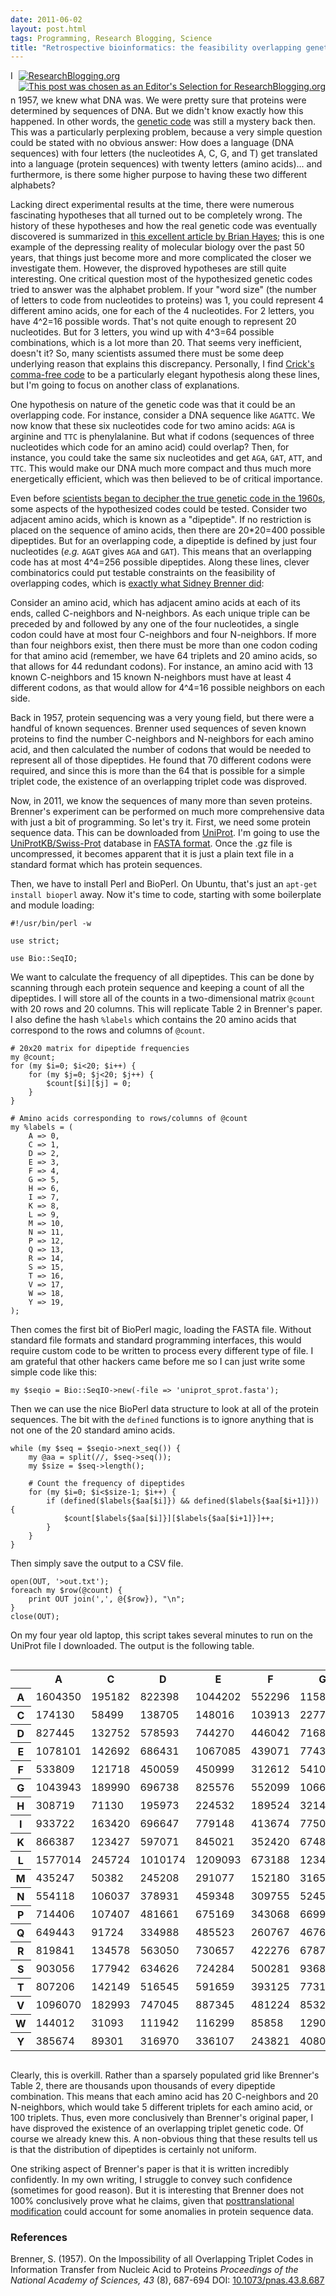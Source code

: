 ```yaml
---
date: 2011-06-02
layout: post.html
tags: Programming, Research Blogging, Science
title: "Retrospective bioinformatics: the feasibility overlapping genetic codes"
---
```


<div style="float:right; padding: 0 0 5px 5px;"><a href="http://www.researchblogging.org"><img style="border:0;" src="/files/icons/rb2_large_gray.png" alt="ResearchBlogging.org" /></a><br>
<a href="http://researchblogging.org/news/?p=2724"><img alt="This post was chosen as an Editor's Selection for ResearchBlogging.org" src="/files/icons/rb_editors-selection.png" style="border:0;"/></a></div>

In 1957, we knew what DNA was. We were pretty sure that proteins were determined by sequences of DNA. But we didn't know exactly how this happened. In other words, the <a href="http://en.wikipedia.org/wiki/Genetic_code">genetic code</a> was still a mystery back then. This was a particularly perplexing problem, because a very simple question could be stated with no obvious answer: How does a language (DNA sequences) with four letters (the nucleotides A, C, G, and T) get translated into a language (protein sequences) with twenty letters (amino acids)... and furthermore, is there some higher purpose to having these two different alphabets?

<!--more-->

Lacking direct experimental results at the time, there were numerous fascinating hypotheses that all turned out to be completely wrong. The history of these hypotheses and how the real genetic code was eventually discovered is summarized in <a href="http://dx.doi.org/10.1511/1998.1.8">this excellent article by Brian Hayes</a>; this is one example of the depressing reality of molecular biology over the past 50 years, that things just become more and more complicated the closer we investigate them. However, the disproved hypotheses are still quite interesting. One critical question most of the hypothesized genetic codes tried to answer was the alphabet problem. If your "word size" (the number of letters to code from nucleotides to proteins) was 1, you could represent 4 different amino acids, one for each of the 4 nucleotides. For 2 letters, you have 4^2=16 possible words. That's not quite enough to represent 20 nucleotides. But for 3 letters, you wind up with 4^3=64 possible combinations, which is a lot more than 20. That seems very inefficient, doesn't it? So, many scientists assumed there must be some deep underlying reason that explains this discrepancy. Personally, I find <a href="http://dx.doi.org/10.1073/pnas.43.5.416">Crick's comma-free code</a> to be a particularly elegant hypothesis along these lines, but I'm going to focus on another class of explanations.

One hypothesis on nature of the genetic code was that it could be an overlapping code. For instance, consider a DNA sequence like `AGATTC`. We now know that these six nucleotides code for two amino acids: `AGA` is arginine and `TTC` is phenylalanine. But what if codons (sequences of three nucleotides which code for an amino acid) could overlap? Then, for instance, you could take the same six nucleotides and get `AGA`, `GAT`, `ATT`, and `TTC`. This would make our DNA much more compact and thus much more energetically efficient, which was then believed to be of critical importance.

Even before <a href="http://nobelprize.org/educational/medicine/gene-code/history.html">scientists began to decipher the true genetic code in the 1960s</a>, some aspects of the hypothesized codes could be tested. Consider two adjacent amino acids, which is known as a "dipeptide". If no restriction is placed on the sequence of amino acids, then there are 20*20=400 possible dipeptides. But for an overlapping code, a dipeptide is defined by just four nucleotides (<i>e.g.</i> `AGAT` gives `AGA` and `GAT`). This means that an overlapping code has at most 4^4=256 possible dipeptides. Along these lines, clever combinatorics could put testable constraints on the feasibility of overlapping codes, which is <a href="http://dx.doi.org/10.1073/pnas.43.8.687">exactly what Sidney Brenner did</a>:

Consider an amino acid, which has adjacent amino acids at each of its ends, called C-neighbors and N-neighbors. As each unique triple can be preceded by and followed by any one of the four nucleotides, a single codon could have at most four C-neighbors and four N-neighbors. If more than four neighbors exist, then there must be more than one codon coding for that amino acid (remember, we have 64 triplets and 20 amino acids, so that allows for 44 redundant codons). For instance, an amino acid with 13 known C-neighbors and 15 known N-neighbors must have at least 4 different codons, as that would allow for 4^4=16 possible neighbors on each side.

Back in 1957, protein sequencing was a very young field, but there were a handful of known sequences. Brenner used sequences of seven known proteins to find the number C-neighbors and N-neighbors for each amino acid, and then calculated the number of codons that would be needed to represent all of those dipeptides. He found that 70 different codons were required, and since this is more than the 64 that is possible for a simple triplet code, the existence of an overlapping triplet code was disproved.

Now, in 2011, we know the sequences of many more than seven proteins. Brenner's experiment can be performed on much more comprehensive data with just a bit of programming. So let's try it. First, we need some protein sequence data. This can be downloaded from <a href="http://www.uniprot.org/">UniProt</a>. I'm going to use the <a href="http://www.uniprot.org/downloads">UniProtKB/Swiss-Prot</a> database in <a href="http://en.wikipedia.org/wiki/FASTA_format">FASTA format</a>. Once the .gz file is uncompressed, it becomes apparent that it is just a plain text file in a standard format which has protein sequences.

Then, we have to install Perl and BioPerl. On Ubuntu, that's just an `apt-get install bioperl` away. Now it's time to code, starting with some boilerplate and module loading:

    #!/usr/bin/perl -w

    use strict;

    use Bio::SeqIO;

We want to calculate the frequency of all dipeptides. This can be done by scanning through each protein sequence and keeping a count of all the dipeptides. I will store all of the counts in a two-dimensional matrix `@count` with 20 rows and 20 columns. This will replicate Table 2 in Brenner's paper. I also define the hash `%labels` which contains the 20 amino acids that correspond to the rows and columns of `@count`.

    # 20x20 matrix for dipeptide frequencies
    my @count;
    for (my $i=0; $i<20; $i++) {
        for (my $j=0; $j<20; $j++) {
            $count[$i][$j] = 0;
        }
    }

    # Amino acids corresponding to rows/columns of @count
    my %labels = (
        A => 0,
        C => 1,
        D => 2,
        E => 3,
        F => 4,
        G => 5,
        H => 6,
        I => 7,
        K => 8,
        L => 9,
        M => 10,
        N => 11,
        P => 12,
        Q => 13,
        R => 14,
        S => 15,
        T => 16,
        V => 17,
        W => 18,
        Y => 19,
    );

Then comes the first bit of BioPerl magic, loading the FASTA file. Without standard file formats and standard programming interfaces, this would require custom code to be written to process every different type of file. I am grateful that other hackers came before me so I can just write some simple code like this:

    my $seqio = Bio::SeqIO->new(-file => 'uniprot_sprot.fasta');

Then we can use the nice BioPerl data structure to look at all of the protein sequences. The bit with the `defined` functions is to ignore anything that is not one of the 20 standard amino acids.

    while (my $seq = $seqio->next_seq()) {
        my @aa = split(//, $seq->seq());
        my $size = $seq->length();

        # Count the frequency of dipeptides
        for (my $i=0; $i<$size-1; $i++) {
            if (defined($labels{$aa[$i]}) && defined($labels{$aa[$i+1]})) {
                $count[$labels{$aa[$i]}][$labels{$aa[$i+1]}]++;
            }
        }
    }

Then simply save the output to a CSV file.

    open(OUT, '>out.txt');
    foreach my $row(@count) {
        print OUT join(',', @{$row}), "\n";
    }
    close(OUT);

On my four year old laptop, this script takes several minutes to run on the UniProt file I downloaded. The output is the following table.

<div style="margin-bottom: 1em; overflow: scroll; overflow-y: hidden;">
<table>
<tr><th></th><th>A</th><th>C</th><th>D</th><th>E</th><th>F</th><th>G</th><th>H</th><th>I</th><th>K</th><th>L</th><th>M</th><th>N</th><th>P</th><th>Q</th><th>R</th><th>S</th><th>T</th><th>V</th><th>W</th><th>Y</th></tr>
<tr><th>A</th><td>1604350</td><td>195182</td><td>822398</td><td>1044202</td><td>552296</td><td>1158886</td><td>320361</td><td>883073</td><td>857065</td><td>1588339</td><td>357454</td><td>529350</td><td>645313</td><td>613666</td><td>874430</td><td>939788</td><td>785165</td><td>1089590</td><td>154667</td><td>392376</td></tr>
<tr><th>C</th><td>174130</td><td>58499</td><td>138705</td><td>148016</td><td>103913</td><td>227743</td><td>70985</td><td>135499</td><td>130730</td><td>235749</td><td>45384</td><td>103432</td><td>139410</td><td>99012</td><td>144379</td><td>190093</td><td>130271</td><td>161362</td><td>31710</td><td>81394</td></tr>
<tr><th>D</th><td>827445</td><td>132752</td><td>578593</td><td>744270</td><td>446042</td><td>716855</td><td>211155</td><td>684994</td><td>556923</td><td>1019856</td><td>220821</td><td>383099</td><td>479704</td><td>332924</td><td>515621</td><td>609928</td><td>495489</td><td>741802</td><td>130625</td><td>350202</td></tr>
<tr><th>E</th><td>1078101</td><td>142692</td><td>686431</td><td>1067085</td><td>439071</td><td>774305</td><td>267415</td><td>817232</td><td>891635</td><td>1225847</td><td>299511</td><td>550953</td><td>439135</td><td>537320</td><td>745843</td><td>662946</td><td>635891</td><td>866060</td><td>127733</td><td>341910</td></tr>
<tr><th>F</th><td>533809</td><td>121718</td><td>450059</td><td>450999</td><td>312612</td><td>541059</td><td>169544</td><td>435875</td><td>381373</td><td>687454</td><td>146401</td><td>310279</td><td>311603</td><td>252249</td><td>355298</td><td>541662</td><td>402970</td><td>480058</td><td>85220</td><td>234312</td></tr>
<tr><th>G</th><td>1043943</td><td>189990</td><td>696738</td><td>825576</td><td>552099</td><td>1066213</td><td>320105</td><td>830120</td><td>829867</td><td>1215270</td><td>312678</td><td>479838</td><td>512268</td><td>484335</td><td>750996</td><td>864545</td><td>722355</td><td>951778</td><td>158808</td><td>411564</td></tr>
<tr><th>H</th><td>308719</td><td>71130</td><td>195973</td><td>224532</td><td>189524</td><td>321458</td><td>138965</td><td>258138</td><td>198526</td><td>437238</td><td>84493</td><td>161914</td><td>260307</td><td>177599</td><td>242326</td><td>273822</td><td>220482</td><td>271193</td><td>49896</td><td>147018</td></tr>
<tr><th>I</th><td>933722</td><td>163420</td><td>696647</td><td>779148</td><td>413674</td><td>775075</td><td>248568</td><td>689560</td><td>665501</td><td>998339</td><td>209124</td><td>505839</td><td>536561</td><td>394941</td><td>586852</td><td>749331</td><td>633140</td><td>745150</td><td>103013</td><td>322834</td></tr>
<tr><th>K</th><td>866387</td><td>123427</td><td>597071</td><td>845021</td><td>352420</td><td>674838</td><td>224900</td><td>689040</td><td>833329</td><td>999805</td><td>230527</td><td>499704</td><td>478812</td><td>433871</td><td>618957</td><td>649117</td><td>592149</td><td>734724</td><td>102558</td><td>330326</td></tr>
<tr><th>L</th><td>1577014</td><td>245724</td><td>1010174</td><td>1209093</td><td>673188</td><td>1234601</td><td>415640</td><td>973104</td><td>1078886</td><td>1774109</td><td>368336</td><td>737749</td><td>915158</td><td>726217</td><td>1038774</td><td>1248515</td><td>982929</td><td>1164291</td><td>180014</td><td>472504</td></tr>
<tr><th>M</th><td>435247</td><td>50382</td><td>245208</td><td>291077</td><td>152180</td><td>316570</td><td>95204</td><td>251080</td><td>290926</td><td>413850</td><td>117451</td><td>199689</td><td>215996</td><td>174459</td><td>242775</td><td>319577</td><td>261128</td><td>304354</td><td>36375</td><td>108406</td></tr>
<tr><th>N</th><td>554118</td><td>106037</td><td>378931</td><td>459348</td><td>309755</td><td>524590</td><td>166632</td><td>520787</td><td>453269</td><td>714592</td><td>162639</td><td>418656</td><td>421842</td><td>292950</td><td>368217</td><td>491895</td><td>385191</td><td>503131</td><td>87700</td><td>248285</td></tr>
<tr><th>P</th><td>714406</td><td>107407</td><td>481661</td><td>675169</td><td>343068</td><td>669937</td><td>203444</td><td>445798</td><td>438734</td><td>798215</td><td>172183</td><td>325933</td><td>504394</td><td>354379</td><td>426646</td><td>616487</td><td>475868</td><td>653357</td><td>98682</td><td>260902</td></tr>
<tr><th>Q</th><td>649443</td><td>91724</td><td>334988</td><td>485523</td><td>260767</td><td>467674</td><td>178795</td><td>427814</td><td>430406</td><td>746243</td><td>170464</td><td>286123</td><td>347358</td><td>445493</td><td>443371</td><td>421132</td><td>367001</td><td>493498</td><td>84418</td><td>205712</td></tr>
<tr><th>R</th><td>819841</td><td>134578</td><td>563050</td><td>730657</td><td>422276</td><td>678711</td><td>256094</td><td>614800</td><td>596058</td><td>1017683</td><td>227775</td><td>397183</td><td>460706</td><td>434279</td><td>715987</td><td>614290</td><td>491147</td><td>696504</td><td>117367</td><td>322554</td></tr>
<tr><th>S</th><td>903056</td><td>177942</td><td>634626</td><td>724284</td><td>500281</td><td>936876</td><td>281252</td><td>691235</td><td>663922</td><td>1189788</td><td>251608</td><td>489757</td><td>610758</td><td>477067</td><td>653919</td><td>1039613</td><td>671654</td><td>797089</td><td>139655</td><td>353170</td></tr>
<tr><th>T</th><td>807206</td><td>142149</td><td>516545</td><td>591659</td><td>393125</td><td>773111</td><td>226037</td><td>601197</td><td>500720</td><td>1020373</td><td>201492</td><td>376965</td><td>571417</td><td>354351</td><td>496334</td><td>668873</td><td>600541</td><td>739356</td><td>109986</td><td>277183</td></tr>
<tr><th>V</th><td>1096070</td><td>182993</td><td>747045</td><td>887345</td><td>481224</td><td>853259</td><td>265110</td><td>790477</td><td>735570</td><td>1233197</td><td>281514</td><td>506873</td><td>606861</td><td>441079</td><td>686430</td><td>835395</td><td>741120</td><td>974728</td><td>129389</td><td>346900</td></tr>
<tr><th>W</th><td>144012</td><td>31093</td><td>111942</td><td>116299</td><td>85858</td><td>129009</td><td>50467</td><td>119014</td><td>115293</td><td>225991</td><td>49921</td><td>91136</td><td>77790</td><td>99612</td><td>121738</td><td>125757</td><td>99874</td><td>129496</td><td>31518</td><td>62207</td></tr>
<tr><th>Y</th><td>385674</td><td>89301</td><td>316970</td><td>336107</td><td>243821</td><td>408022</td><td>136323</td><td>314029</td><td>290346</td><td>529055</td><td>105459</td><td>237805</td><td>246395</td><td>232667</td><td>318950</td><td>359767</td><td>286293</td><td>352826</td><td>66302</td><td>190585</td></tr>
</table>
</div>

Clearly, this is overkill. Rather than a sparsely populated grid like Brenner's Table 2, there are thousands upon thousands of every dipeptide combination. This means that each amino acid has 20 C-neighbors and 20 N-neighbors, which would take 5 different triplets for each amino acid, or 100 triplets. Thus, even more conclusively than Brenner's original paper, I have disproved the existence of an overlapping triplet genetic code. Of course we already knew this. A non-obvious thing that these results tell us is that the distribution of dipeptides is certainly not uniform.

One striking aspect of Brenner's paper is that it is written incredibly confidently. In my own writing, I struggle to convey such confidence (sometimes for good reason). But it is interesting that Brenner does not 100% conclusively prove what he claims, given that <a href="http://en.wikipedia.org/wiki/Posttranslational_modification">posttranslational modification</a> could account for some anomalies in protein sequence data.

### References

<span class="Z3988" title="ctx_ver=Z39.88-2004&rft_val_fmt=info%3Aofi%2Ffmt%3Akev%3Amtx%3Ajournal&rft.jtitle=Proceedings+of+the+National+Academy+of+Sciences&rft_id=info%3Adoi%2F10.1073%2Fpnas.43.8.687&rfr_id=info%3Asid%2Fresearchblogging.org&rft.atitle=On+the+Impossibility+of+all+Overlapping+Triplet+Codes+in+Information+Transfer+from+Nucleic+Acid+to+Proteins&rft.issn=0027-8424&rft.date=1957&rft.volume=43&rft.issue=8&rft.spage=687&rft.epage=694&rft.artnum=http%3A%2F%2Fwww.pnas.org%2Fcgi%2Fdoi%2F10.1073%2Fpnas.43.8.687&rft.au=Brenner%2C+S.&rfe_dat=bpr3.included=1;bpr3.tags=Biology%2CBioinformatics%2C+Computational+Biology">Brenner, S. (1957). On the Impossibility of all Overlapping Triplet Codes in Information Transfer from Nucleic Acid to Proteins <span style="font-style: italic;">Proceedings of the National Academy of Sciences, 43</span> (8), 687-694 DOI: <a rev="review" href="http://dx.doi.org/10.1073/pnas.43.8.687">10.1073/pnas.43.8.687</a></span>
